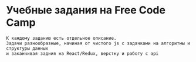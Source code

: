 # Учебные задания на Free Code Camp

    К каждому заданию есть отдельное описание.
    Задачи разнообразные, начиная от чистого js с задачками на алгоритмы и структуры данных
    и заканчивая задния на React/Redux, верстку и работу с api
